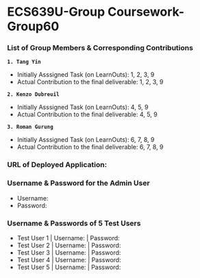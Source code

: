 # ECS639U-Group Coursework-Group60

### List of Group Members & Corresponding Contributions ###

**`1. Tang Yin`**
- Initially Asssigned Task (on LearnOuts): 1, 2, 3, 9
- Actual Contribution to the final deliverable: 1, 2, 3, 9
  
**`2. Kenzo Dubreuil`**
- Initially Asssigned Task (on LearnOuts): 4, 5, 9
- Actual Contribution to the final deliverable: 4, 5, 9

**`3. Roman Gurung`**
- Initially Asssigned Task (on LearnOuts): 6, 7, 8, 9
- Actual Contribution to the final deliverable: 6, 7, 8, 9


### URL of Deployed Application: ###


### Username & Password for the Admin User ###
- Username:
- Password:


### Username & Passwords of 5 Test Users ###
- Test User 1 | Username: | Password:
- Test User 2 | Username: | Password:
- Test User 3 | Username: | Password:
- Test User 4 | Username: | Password:
- Test User 5 | Username: | Password:
  
  

